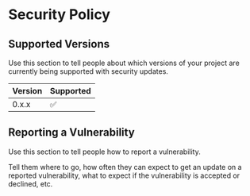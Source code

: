 # Security Policy

## Supported Versions

Use this section to tell people about which versions of your project are currently being supported
with security updates.

| Version | Supported          |
|---------| ------------------ |
| 0.x.x   | :white_check_mark: |

## Reporting a Vulnerability

Use this section to tell people how to report a vulnerability.

Tell them where to go, how often they can expect to get an update on a reported vulnerability, what
to expect if the vulnerability is accepted or declined, etc.
